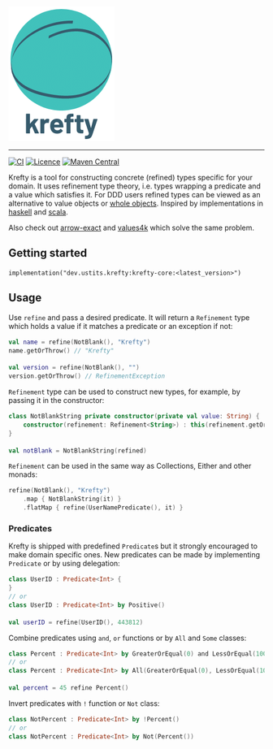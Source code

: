 ![Krefty](docs/krefty.png)

---

[![CI](https://github.com/ustits/krefty/actions/workflows/build.yml/badge.svg)](https://github.com/ustits/krefty/actions/workflows/build.yml)
[![Licence](https://img.shields.io/github/license/ustits/krefty)](https://github.com/ustits/krefty/blob/main/LICENSE)
[![Maven Central](https://maven-badges.herokuapp.com/maven-central/dev.ustits.krefty/krefty-core/badge.svg)](https://maven-badges.herokuapp.com/maven-central/dev.ustits.krefty/krefty-core)

Krefty is a tool for constructing concrete (refined) types specific for your domain. It uses refinement type theory,
i.e. types wrapping a predicate and a value which satisfies it. 
For DDD users refined types can be viewed as an alternative to value objects or [whole objects](http://c2.com/ppr/checks.html#1). 
Inspired by implementations in [haskell](https://github.com/nikita-volkov/refined)
and [scala](https://github.com/fthomas/refined).

Also check out [arrow-exact](https://github.com/arrow-kt/arrow-exact) and [values4k](https://github.com/fork-handles/forkhandles/tree/trunk/values4k) which solve the same problem. 

## Getting started

```
implementation("dev.ustits.krefty:krefty-core:<latest_version>")
```

## Usage

Use `refine` and pass a desired predicate. It will return a `Refinement` type which holds a value if it 
matches a predicate or an exception if not:

```kotlin
val name = refine(NotBlank(), "Krefty") 
name.getOrThrow() // "Krefty"

val version = refine(NotBlank(), "")
version.getOrThrow() // RefinementException
```

`Refinement` type can be used to construct new types, for example, 
by passing it in the constructor:

```kotlin
class NotBlankString private constructor(private val value: String) {
    constructor(refinement: Refinement<String>) : this(refinement.getOrThrow())
}

val notBlank = NotBlankString(refined)
```

`Refinement` can be used in the same way as Collections, Either and other monads:

```kotlin
refine(NotBlank(), "Krefty")
    .map { NotBlankString(it) }
    .flatMap { refine(UserNamePredicate(), it) }
```

### Predicates

Krefty is shipped with predefined `Predicate`s but it strongly encouraged to make domain specific ones. 
New predicates can be made by implementing `Predicate` or by using delegation:

```kotlin
class UserID : Predicate<Int> {
}
// or
class UserID : Predicate<Int> by Positive()

val userID = refine(UserID(), 443812) 
```

Combine predicates using `and`, `or` functions or by `All` and `Some` classes:

```kotlin
class Percent : Predicate<Int> by GreaterOrEqual(0) and LessOrEqual(100)
// or
class Percent : Predicate<Int> by All(GreaterOrEqual(0), LessOrEqual(100))

val percent = 45 refine Percent()
```

Invert predicates with `!` function or `Not` class:

```kotlin
class NotPercent : Predicate<Int> by !Percent()
// or
class NotPercent : Predicate<Int> by Not(Percent())
```

